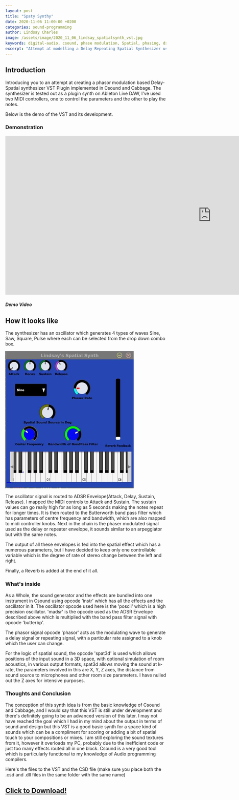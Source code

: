 ```yaml
---
layout: post
title: "Spaty Synthy"
date: 2020-11-06 11:00:00 +0200
categories: sound-programming
author: Lindsay Charles
image: /assets/image/2020_11_06_lindsay_spatialsynth_vst.jpg
keywords: digital-audio, csound, phase modulation, Spatial, phasing, dsp, cabbage
excerpt: "Attempt at modelling a Delay Repeating Spatial Synthesizer using Csound"
---
```

## Introduction

Introducing you to an attempt at creating a phasor modulation based Delay-Spatial synthesizer VST Plugin implemented in Csound and Cabbage.
The synthesizer is tested out as a plugin synth on Ableton Live DAW, I've used two MIDI controllers, one to control the parameters and the other to play the notes.

Below is the demo of the VST and its development.

### Demonstration


<iframe width="1287" height="496" src="https://www.youtube.com/embed/Zfa50kyzJIg" frameborder="0" allow="accelerometer; autoplay; clipboard-write; encrypted-media; gyroscope; picture-in-picture" allowfullscreen></iframe>

##### Demo Video

## How it looks like

The synthesizer has an oscillator  which generates 4 types of waves Sine, Saw, Square, Pulse where each can be selected from the drop down combo box.

![Spatial Synth](/assets/image/2020_11_06_lindsay_spatialsynth_vst.jpg)

The oscillator signal is routed to ADSR Envelope(Attack, Delay, Sustain, Release).
I mapped the MIDI controls to Attack and Sustain. The sustain values can go really high for as long as 5 seconds making the notes repeat for longer times.
It is then routed to the Butterworth band pass filter which has parameters of centre frequency and bandwidth, which are also mapped to midi controller knobs.
Next in the chain is the phaser modulated signal used as the delay or repeater envelope, it sounds similar to an arpeggiator but with the same notes.

The output of all these envelopes is fed into the spatial effect which has a numerous parameters, but I have decided to keep only one controllable variable which is the degree of rate of stereo change between the left and right.

Finally, a Reverb is added at the end of it all.


### What's inside

As a Whole, the sound generator and the effects are bundled into one instrument in Csound using opcode 'instr' which has all the effects and the oscillator in it. The oscillator opcode used here is the 'poscil' which is a high precision oscillator.
'madsr' is the opcode used as the ADSR Envelope described above which is multiplied with the band pass filter signal with opcode 'butterbp'.

The phasor signal opcode 'phasor' acts as the modulating wave to generate a delay signal or repeating signal, with a particular rate assigned to a knob which the user can change.

For the logic of spatial sound, the opcode 'spat3d' is used which allows positions of the input sound in a 3D space, with optional simulation of room acoustics, in various output formats, spat3d allows moving the sound at k-rate, the parameters involved in this are X, Y, Z axes, the distance from sound source to microphones and other room size parameters.
I have nulled out the Z axes for intensive purposes.  


### Thoughts and Conclusion
The conception of this synth idea is from the basic knowledge of Csound and Cabbage, and I would say that this VST is still under development and there's definitely going to be an advanced version of this later.
I may not have reached the goal which I had in my mind about the output in terms of sound and design but this VST is a good basic synth for a space kind of sounds which can be a compliment for scoring or adding a bit of spatial touch to your compositions or mixes.
I am still exploring the sound textures from it, however it overloads my PC, probably due to the inefficient code or just too many effects routed all in one block.
Csound is a very good tool which is particularly functional to my knowledge of Audio programming compilers.

Here's the files to the VST and the CSD file (make sure you place both the .csd and .dll files in the same folder with the same name)

## [Click to Download!](https://www.uio.no/english/studies/programmes/mct-master/blog/assets/document/2020_11_06_lindsay_spatialsynth.rar)
